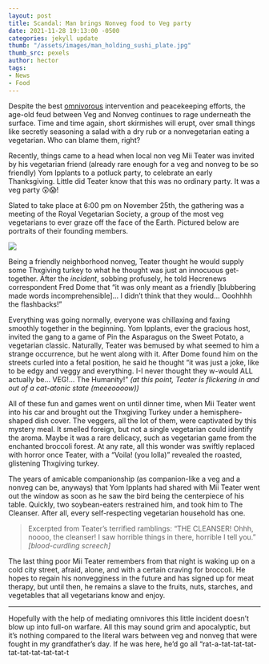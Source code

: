 ```yaml
---
layout: post
title: Scandal: Man brings Nonveg food to Veg party
date: 2021-11-28 19:13:00 -0500
categories: jekyll update
thumb: "/assets/images/man_holding_sushi_plate.jpg"
thumb_src: pexels
author: hector
tags:
- News
- Food
---
```


Despite the best [omnivorous](https://hecrenews.github.io/jekyll/update/2020/05/28/calamity-resolved.html) intervention and peacekeeping efforts, the age-old feud between Veg and Nonveg continues to rage underneath the surface. Time and time again, short skirmishes will erupt, over small things like secretly seasoning a salad with a dry rub or a nonvegetarian eating a vegetarian. Who can blame them, right?

Recently, things came to a head when local non veg Mii Teater was invited by his vegetarian friend (already rare enough for a veg and nonveg to be so friendly) Yom Ipplants to a potluck party, to celebrate an early Thanksgiving. Little did Teater know that this was no ordinary party. It was a veg party 😲😱! 

Slated to take place at 6:00 pm on November 25th, the gathering was a meeting of the Royal Vegetarian Society, a group of the most veg vegetarians to ever graze off the face of the Earth. Pictured below are portraits of their founding members.

![](https://hecrenews.github.io/assets/images/members_of_royal_vegetarian_society.PNG)

Being a friendly neighborhood nonveg, Teater thought he would supply some Thxgiving turkey to what he thought was just an innocuous get-together. After the *incident*, sobbing profusely, he told Hecrenews correspondent Fred Dome that “it was only meant as a friendly [blubbering made words incomprehensible]... I didn’t think that they would... Ooohhhh the flashbacks!” 

Everything was going normally, everyone was chillaxing and faxing smoothly together in the beginning. Yom Ipplants, ever the gracious host, invited the gang to a game of Pin the Asparagus on the Sweet Potato, a vegetarian classic. Naturally, Teater was bemused by what seemed to him a strange occurrence, but he went along with it. After Dome found him on the streets curled into a fetal position, he said he thought “it was just a joke, like to be edgy and veggy and everything. I-I never thought they w-would ALL actually be... VEG!... The Humanity!” *(at this point, Teater is flickering in and out of a cat-atonic state (meeeoooow))*

All of these fun and games went on until dinner time, when Mii Teater went into his car and brought out the Thxgiving Turkey under a hemisphere-shaped dish cover. The veggers, all the lot of them, were captivated by this mystery meal. It smelled foreign, but not a single vegetarian could identify the aroma. Maybe it was a rare delicacy, such as vegetarian game from the enchanted broccoli forest. At any rate, all this wonder was swiftly replaced with horror once Teater, with a “Voila! (you lolla)” revealed the roasted, glistening Thxgiving turkey. 

The years of amicable companionship (as companion-like a veg and a nonveg can be, anyways) that Yom Ipplants had shared with Mii Teater went out the window as soon as he saw the bird being the centerpiece of his table. Quickly, two soybean-eaters restrained him, and took him to The Cleanser. After all, every self-respecting vegetarian household has one.

> Excerpted from Teater’s terrified ramblings: “THE CLEANSER! Ohhh, noooo, the cleanser! I saw horrible things in there, horrible I tell you.” *[blood-curdling screech]*

The last thing poor Mii Teater remembers from that night is waking up on a cold city street, afraid, alone, and with a certain craving for broccoli. He hopes to regain his nonvegginess in the future and has signed up for meat therapy, but until then, he remains a slave to the fruits, nuts, starches, and vegetables that all vegetarians know and enjoy.

---

Hopefully with the help of mediating omnivores this little incident doesn’t blow up into full-on warfare. All this may sound grim and apocalyptic, but it’s nothing compared to the literal wars between veg and nonveg that were fought in my grandfather’s day.  If he was here, he’d go all “rat-a-tat-tat-tat-tat-tat-tat-tat-tat-t
